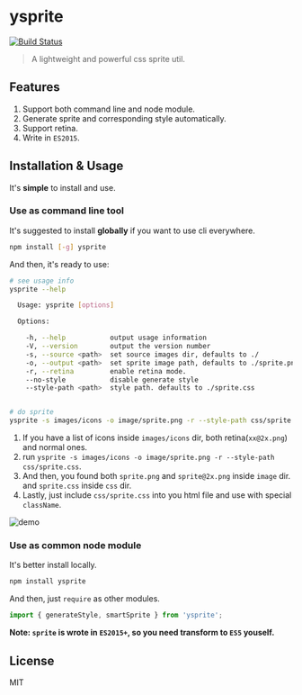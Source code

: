 # ysprite

[![Build Status](https://travis-ci.org/creeperyang/ysprite.svg?branch=master)](https://travis-ci.org/creeperyang/ysprite)

> A lightweight and powerful css sprite util.


## Features

1. Support both command line and node module.
2. Generate sprite and corresponding style automatically.
3. Support retina.
4. Write in `ES2015`.

## Installation & Usage

It's **simple** to install and use.

### Use as command line tool

It's suggested to install **globally** if you want to use cli everywhere.

```bash
npm install [-g] ysprite
```

And then, it's ready to use:

```bash
# see usage info
ysprite --help

  Usage: ysprite [options]

  Options:

    -h, --help           output usage information
    -V, --version        output the version number
    -s, --source <path>  set source images dir, defaults to ./
    -o, --output <path>  set sprite image path, defaults to ./sprite.png
    -r, --retina         enable retina mode.
    --no-style           disable generate style
    --style-path <path>  style path. defaults to ./sprite.css


# do sprite
ysprite -s images/icons -o image/sprite.png -r --style-path css/sprite.css
```

1. If you have a list of icons inside `images/icons` dir, both retina(`xx@2x.png`) and normal ones.
2. run `ysprite -s images/icons -o image/sprite.png -r --style-path css/sprite.css`. 
3. And then, you found both `sprite.png` and `sprite@2x.png` inside `image` dir. and `sprite.css` inside `css` dir.
4. Lastly, just include `css/sprite.css` into you html file and use with special `className`.

![demo](http://7sbnba.com1.z0.glb.clouddn.com/pic-sprite.jpg)


### Use as common node module

It's better install locally.

```bash
npm install ysprite
```

And then, just `require` as other modules.

```js
import { generateStyle, smartSprite } from 'ysprite';
```

**Note: `sprite` is wrote in `ES2015+`, so you need transform to `ES5` youself.**


## License

MIT

